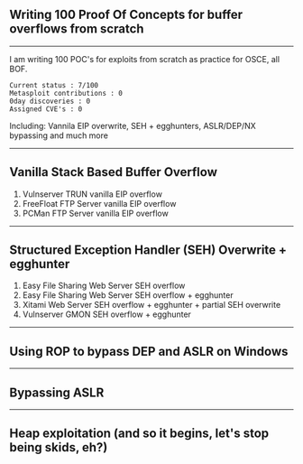 ## Writing 100 Proof Of Concepts for buffer overflows from scratch
----
I am writing 100 POC's for exploits from scratch as practice for OSCE, all BOF. 

```
Current status : 7/100
Metasploit contributions : 0
0day discoveries : 0
Assigned CVE's : 0
```

Including: Vannila EIP overwrite, SEH + egghunters, ASLR/DEP/NX bypassing and much more

----
## Vanilla Stack Based Buffer Overflow

1. Vulnserver TRUN vanilla EIP overflow
2. FreeFloat FTP Server vanilla EIP overflow
2. PCMan FTP Server vanilla EIP overflow

----
## Structured Exception Handler (SEH) Overwrite + egghunter

1. Easy File Sharing Web Server SEH overflow
2. Easy File Sharing Web Server SEH overflow + egghunter
3. Xitami Web Server SEH overflow + egghunter + partial SEH overwrite
4. Vulnserver GMON SEH overflow + egghunter

----
## Using ROP to bypass DEP and ASLR on Windows

----
## Bypassing ASLR

----
## Heap exploitation (and so it begins, let's stop being skids, eh?)

